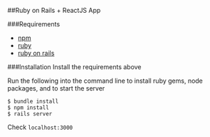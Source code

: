 ##Ruby on Rails + ReactJS App

###Requirements
- [npm](http://blog.npmjs.org/post/85484771375/how-to-install-npm)
- [ruby](https://www.ruby-lang.org/en/documentation/installation/)
- [ruby on rails](http://installrails.com/steps/choose_os)

###Installation
Install the requirements above

Run the following into the command line to install ruby gems, node packages, and to start the server
```
$ bundle install
$ npm install
$ rails server
```

Check `localhost:3000` 

